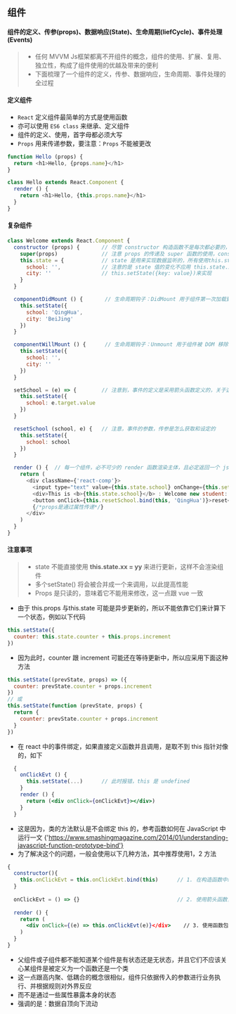 ## 组件

#### 组件的定义、传参(props)、数据响应(State)、生命周期(liefCycle)、事件处理(Events)

> * 任何 MVVM Js框架都离不开组件的概念，组件的使用、扩展、复用、独立性，构成了组件使用的优越及带来的便利
> * 下面梳理了一个组件的定义，传参、数据响应，生命周期、事件处理的全过程


#### 定义组件

* `React` 定义组件最简单的方式是使用函数
* 亦可以使用 `ES6 class` 来继承、定义组件
* 组件的定义、使用，首字母都必须大写
* `Props` 用来传递参数，要注意：`Props` 不能被更改

```js
function Hello (props) {
  return <h1>Hello, {props.name}</h1>
}

class Hello extends React.Component {
  render () {
    return <h1>Hello, {this.props.name}</h1>
  }
}
```

#### 复杂组件

```js
class Welcome extends React.Component {
  constructor (props) {       // 尽管 constructor 构造函数不是每次都必要的，但为了实现组件的参数传递，props 必不可少
    super(props)              // 注意 props 的传递及 super 函数的使用，constructor 必须搭配 super
    this.state = {            // state 是用来实现数据监听的，所有使用this.state.xx 的变量将在数据变化时被实时渲染响应
      school: '',             // 注意的是 state 值的变化不应用 this.state.xx = yy的方法，而是使用
      city: ''                // this.setState({key: value})来实现
    }
  }

  componentDidMount () {       // 生命周期钩子：DidMount 用于组件第一次加载到 DOM 中，挂载
    this.setState({
      school: 'QingHua',
      city: 'BeiJing'
    })
  }

  componentWillMount () {      // 生命周期钩子：Unmount 用于组件被 DOM 移除，即卸载
    this.setState({
      school: '',
      city: ''
    })
  }

  setSchool = (e) => {        // 注意到，事件的定义是采用箭头函数定义的，关于这个问题，可以查看下面的提示
    this.setState({
      school: e.target.value
    })
  }

  resetSchool (school, e) {   // 注意，事件的参数，传参是怎么获取和设定的
    this.setState({
      school: school
    })
  }

  render () {  // 每一个组件，必不可少的 render 函数渲染主体，且必定返回一个 jsx 对象
    return (
      <div className={'react-comp'}>
        <input type="text" value={this.state.school} onChange={this.setSchool}/>
        <div>This is <b>{this.state.school}</b> : Welcome new student: <b>{this.props.student}</b></div>
        <button onClick={this.resetSchool.bind(this, 'QingHua')}>reset</button>     {/*函数的传递参数，一般使用 .bind(this. params) 来进行传递*/}
        {/*props是通过属性传递*/}
      </div>
    )
  }
}

```


#### 注意事项

> * state 不能直接使用 <b>this.state.xx = yy </b> 来进行更新，这样不会渲染组件
> * 多个setState() 将会被合并成一个来调用，以此提高性能
> * Props 是只读的，意味着它不能用来修改，这一点跟 vue 一致

* 由于 this.props 与this.state 可能是异步更新的，所以不能依靠它们来计算下一个状态，例如以下代码

```jsx
this.setState({
  counter: this.state.counter + this.props.increment
})
```

* 因为此时，counter 跟 increment 可能还在等待更新中，所以应采用下面这种方法

```jsx
this.setState((prevState, props) => ({
  counter: prevState.counter + props.increment
})
// 或
this.setState(function (prevState, props) {
  return {
    counter: prevState.counter + props.increment
  }
})
```

* 在 react 中的事件绑定，如果直接定义函数并且调用，是取不到 this 指针对像的，如下

```jsx
  {
    onClickEvt () {
      this.setState(...)      // 此时报错，this 是 undefined
    }
    render () {
      return (<div onClick={onClickEvt}></div>)
    }
  }
```

* 这是因为，类的方法默认是不会绑定 this 的，参考函数如何在 JavaScript 中运行一文 {'https://www.smashingmagazine.com/2014/01/understanding-javascript-function-prototype-bind'}
* 为了解决这个的问题，一般会使用以下几种方法，其中推荐使用1，2 方法

```jsx
{
  constructor(){
    this.onClickEvt = this.onClickEvt.bind(this)      // 1. 在构造函数中绑定 this，常规操作，但较为麻烦
  }
  
  onClickEvt = () => {}                               // 2. 使用箭头函数，需要 babel 转义
  
  render () {
    return (
      <div onClick={(e) => this.onClickEvt(e)}</div>    // 3. 使用函数包裹，这种用法如果这个回调函数作为一个属性值传入低阶组件（即 props 使用）可能会额外地进行重新渲染，导致性能问题
    )
  }
}
```

* 父组件或子组件都不能知道某个组件是有状态还是无状态，并且它们不应该关心某组件是被定义为一个函数还是一个类
* 这一点跟高内聚、低耦合的概念很相似，组件只依据传入的参数进行业务执行、并根据规则对外界反应
* 而不是通过一些属性暴露本身的状态
* 强调的是：数据自顶向下流动
